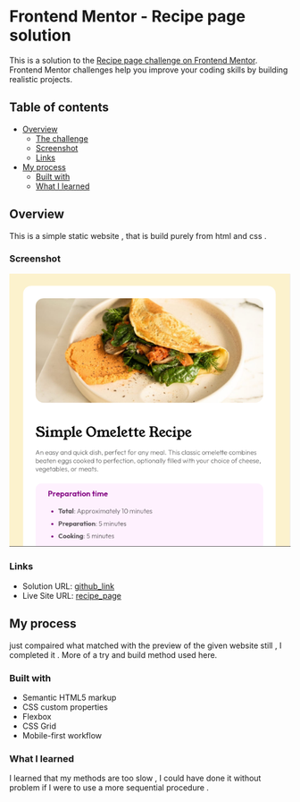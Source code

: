 # Frontend Mentor - Recipe page solution

This is a solution to the [Recipe page challenge on Frontend Mentor](https://www.frontendmentor.io/challenges/recipe-page-KiTsR8QQKm). Frontend Mentor challenges help you improve your coding skills by building realistic projects. 

## Table of contents

- [Overview](#overview)
  - [The challenge](#the-challenge)
  - [Screenshot](#screenshot)
  - [Links](#links)
- [My process](#my-process)
  - [Built with](#built-with)
  - [What I learned](#what-i-learned)

## Overview
This is a simple static website , that is build purely from html and css .

### Screenshot

![screenshot](./screenshot.png)

### Links

- Solution URL: [github_link](https://github.com/vb8146649/FrontEnd_Challenges/recipe-page-main)
- Live Site URL: [recipe_page](https://vb8146649.github.io/FrontEnd_Challenges/recipe-page-main/)

## My process
just compaired what matched with the preview of the given website still , I completed it .
More of a try and build method used here.


### Built with

- Semantic HTML5 markup
- CSS custom properties
- Flexbox
- CSS Grid
- Mobile-first workflow

### What I learned

I learned that my methods are too slow , I could have done it without problem if I were to use a more sequential procedure .
